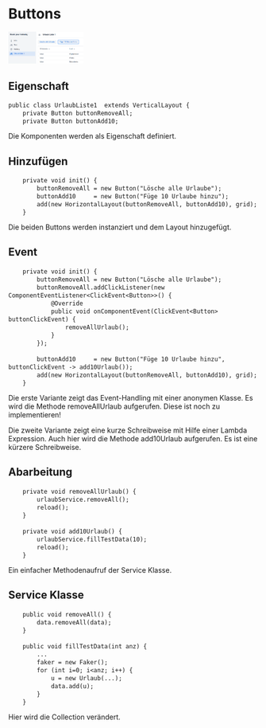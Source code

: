 # Buttons

<img src="picture/07_001.png" width=30%>

## Eigenschaft

```
public class UrlaubListe1  extends VerticalLayout {
    private Button buttonRemoveAll;
    private Button buttonAdd10;
```

Die Komponenten werden als Eigenschaft definiert.

## Hinzufügen

```
    private void init() {
        buttonRemoveAll = new Button("Lösche alle Urlaube");
        buttonAdd10     = new Button("Füge 10 Urlaube hinzu");
        add(new HorizontalLayout(buttonRemoveAll, buttonAdd10), grid);
    }
```

Die beiden Buttons werden instanziert und dem Layout hinzugefügt.

## Event

```
    private void init() {
        buttonRemoveAll = new Button("Lösche alle Urlaube");
        buttonRemoveAll.addClickListener(new ComponentEventListener<ClickEvent<Button>>() {
            @Override
            public void onComponentEvent(ClickEvent<Button> buttonClickEvent) {
                removeAllUrlaub();
            }
        });

        buttonAdd10     = new Button("Füge 10 Urlaube hinzu", buttonClickEvent -> add10Urlaub());
        add(new HorizontalLayout(buttonRemoveAll, buttonAdd10), grid);
    }
```

Die erste Variante zeigt das Event-Handling mit einer anonymen Klasse. Es wird die Methode removeAllUrlaub aufgerufen. Diese ist noch zu implementieren!

Die zweite Variante zeigt eine kurze Schreibweise mit Hilfe einer Lambda Expression. Auch hier wird die Methode add10Urlaub aufgerufen. Es ist eine kürzere Schreibweise.

## Abarbeitung

```
    private void removeAllUrlaub() {
        urlaubService.removeAll();
        reload();
    }

    private void add10Urlaub() {
        urlaubService.fillTestData(10);
        reload();
    }
```

Ein einfacher Methodenaufruf der Service Klasse.

## Service Klasse

```
    public void removeAll() {
        data.removeAll(data);
    }
    
    public void fillTestData(int anz) {
        ...
        faker = new Faker();
        for (int i=0; i<anz; i++) {
            u = new Urlaub(...);
            data.add(u);
        }
    }
```

Hier wird die Collection verändert.